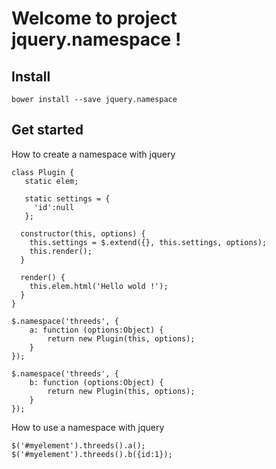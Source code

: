 Welcome to project jquery.namespace !
===================

Install
-------------

    bower install --save jquery.namespace

Get started
-------------

How to create a namespace with jquery

    class Plugin {
       static elem;
    
       static settings = {
         'id':null
       };
       
      constructor(this, options) {
        this.settings = $.extend({}, this.settings, options);
        this.render();
      }
    
      render() {
        this.elem.html('Hello wold !');
      }
    }
    
    $.namespace('threeds', {
        a: function (options:Object) {
            return new Plugin(this, options);
        }
    });
    
    $.namespace('threeds', {
        b: function (options:Object) {
            return new Plugin(this, options);
        }
    });
    
    

How to use a namespace with jquery

    $('#myelement').threeds().a();
    $('#myelement').threeds().b({id:1});
